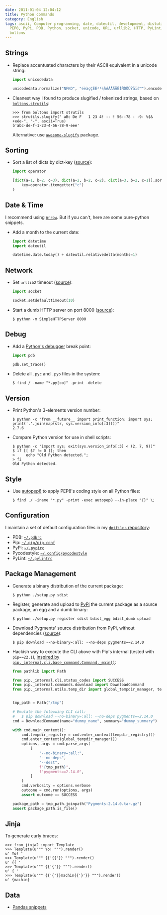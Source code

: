 ```yaml
---
date: 2011-01-04 12:04:12
title: Python commands
category: English
tags: ascii, Computer programming, date, dateutil, development, distutils, encoding,
  PEP8, PyPi, PDB, Python, socket, unicode, URL, urllib2, HTTP, PyLint, Fabric, pip,
  boltons
---
```


## Strings

- Replace accentuated characters by their ASCII equivalent in a unicode string:

  ```python
  import unicodedata

  unicodedata.normalize("NFKD", "éèàçÇÉÈ²³¼ÀÁÂÃÄÅËÍÑÒÖÜÝåïš™").encode("ascii", "ignore")
  ```

- Cleanest way I found to produce slugified / tokenized strings, based on [`boltons.strutils`](https://boltons.readthedocs.io/en/latest/strutils.html#boltons.strutils.slugify):

  ```pycon
  >>> from boltons import strutils
  >>> strutils.slugify(" aBc De F   1 23 4! -- ! 56--78 - -9- %$& +eée-", "-", ascii=True)
  b'abc-de-f-1-23-4-56-78-9-eee'
  ```

  Alternative: use [`awesome-slugify`](https://pypi.python.org/pypi/awesome-slugify) package.

## Sorting

- Sort a list of dicts by dict-key ([source](https://code.pui.ch/2007/07/23/python-sort-a-list-of-dicts-by-dict-key/)):

  ```python
  import operator

  [dict(a=1, b=2, c=3), dict(a=2, b=2, c=2), dict(a=3, b=2, c=1)].sort(
      key=operator.itemgetter("c")
  )
  ```

## Date & Time

I recommend using [`Arrow`](https://crsmithdev.com/arrow/). But if you can't, here are some pure-python snippets.

- Add a month to the current date:

  ```python
  import datetime
  import dateutil

  datetime.date.today() + dateutil.relativedelta(months=1)
  ```

## Network

- Set `urllib2` timeout ([source](https://www.voidspace.org.uk/python/articles/urllib2.shtml)):

  ```python
  import socket

  socket.setdefaulttimeout(10)
  ```

- Start a dumb HTTP server on port 8000 ([source](https://news.ycombinator.com/item?id=2042008)):

  ```shell-session
  $ python -m SimpleHTTPServer 8000
  ```

## Debug

- Add a [Python's debugger](https://docs.python.org/library/pdb.html) break point:

  ```python
  import pdb

  pdb.set_trace()
  ```

- Delete all `.pyc` and `.pyo` files in the system:

  ```shell-session
  $ find / -name "*.py[co]" -print -delete
  ```

## Version

- Print Python's 3-elements version number:

  ```shell-session
  $ python -c "from __future__ import print_function; import sys; print('.'.join(map(str, sys.version_info[:3])))"
  2.7.6
  ```

- Compare Python version for use in shell scripts:

  ```shell-session
  $ python -c "import sys; exit(sys.version_info[:3] < (2, 7, 9))"
  $ if [[ $? != 0 ]]; then
  >     echo "Old Python detected.";
  > fi
  Old Python detected.
  ```

## Style

- Use [autopep8](https://pypi.python.org/pypi/autopep8/) to apply PEP8's coding style on all Python files:

  ```shell-session
  $ find ./ -iname "*.py" -print -exec autopep8 --in-place "{}" \;
  ```

## Configuration

I maintain a set of default configuration files in my [`dotfiles` repository](https://github.com/kdeldycke/dotfiles):

- PDB: [`~/.pdbrc`](https://github.com/kdeldycke/dotfiles/blob/main/dotfiles/.pdbrc)
- Pip: [`~/.pip/pip.conf`](https://github.com/kdeldycke/dotfiles/blob/main/dotfiles/.pip/pip.conf)
- PyPi: [`~/.pypirc`](https://github.com/kdeldycke/dotfiles/blob/main/dotfiles/.pypirc)
- Pycodestyle: [`~/.config/pycodestyle`](https://github.com/kdeldycke/dotfiles/blob/main/dotfiles/.config/pycodestyle)
- PyLint: [`~/.pylintrc`](https://github.com/kdeldycke/dotfiles/blob/main/dotfiles/.pylintrc)

## Package Management

- Generate a binary distribution of the current package:

  ```shell-session
  $ python ./setup.py sdist
  ```

- Register, generate and upload to [PyPi](https://pypi.python.org) the current package as a source package, an egg and a dumb binary:

  ```shell-session
  $ python ./setup.py register sdist bdist_egg bdist_dumb upload
  ```

- Download Pygments' source distribution from PyPi, without dependencies ([source](https://stackoverflow.com/a/56773693)):

  ```shell-session
  $ pip download --no-binary=:all: --no-deps pygments==2.14.0
  ```

- Hackish way to execute the CLI above with Pip's internal (tested with `pip==22.1`), [inspired by `pip._internal.cli.base_command.Command._main()`](https://github.com/pypa/pip/blob/ba38c33/src/pip/_internal/cli/base_command.py#L105-L114):

  ```python
  from pathlib import Path

  from pip._internal.cli.status_codes import SUCCESS
  from pip._internal.commands.download import DownloadCommand
  from pip._internal.utils.temp_dir import global_tempdir_manager, tempdir_registry


  tmp_path = Path("/tmp")

  # Emulate the folowwing CLI call:
  #   $ pip download --no-binary=:all: --no-deps pygments==2.14.0
  cmd = DownloadCommand(name="dummy_name", summary="dummy_summary")

  with cmd.main_context():
      cmd.tempdir_registry = cmd.enter_context(tempdir_registry())
      cmd.enter_context(global_tempdir_manager())
      options, args = cmd.parse_args(
          [
              "--no-binary=:all:",
              "--no-deps",
              "--dest",
              f"{tmp_path}",
              f"pygments==2.14.0",
          ]
      )
      cmd.verbosity = options.verbose
      outcome = cmd.run(options, args)
      assert outcome == SUCCESS

  package_path = tmp_path.joinpath("Pygments-2.14.0.tar.gz")
  assert package_path.is_file()
  ```

## Jinja

To generate curly braces:

```pycon
>>> from jinja2 import Template
>>> Template(u""" Yo! """).render()
u' Yo! '
>>> Template(u""" {{'{{'}} """).render()
u' {{ '
>>> Template(u""" {{'{'}} """).render()
u' { '
>>> Template(u""" {{'{'}}machin{{'}'}} """).render()
u' {machin} '
```

## Data

- [Pandas snippets](https://kevin.deldycke.com/2015/11/pandas-snippets/)
